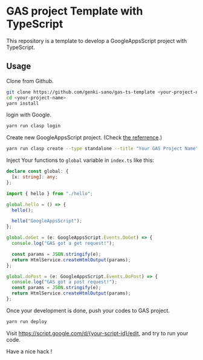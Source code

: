 # GAS project Template with TypeScript

This repository is a template to develop a GoogleAppsScript project with TypeScript.

## Usage

Clone from Github.

```zsh
git clone https://github.com/genki-sano/gas-ts-template <your-project-name>
cd <your-project-name>
yarn install
```

login with Google.

```zsh
yarn run clasp login
```

Create new GoogleAppsScript project. (Check [the referrence](https://github.com/google/clasp#create).)

```zsh
yarn run clasp create --type standalone --title "Your GAS Project Name" --parentId "1D_Gxyv*****************************NXO7o" --rootDir ./dist
```

Inject Your functions to `global` variable in `index.ts` like this:

```ts
declare const global: {
  [x: string]: any;
};

import { hello } from "./hello";

global.hello = () => {
  hello();

  hello("GoogleAppsScript");
};

global.doGet = (e: GoogleAppsScript.Events.DoGet) => {
  console.log("GAS got a get request!");

  const params = JSON.stringify(e);
  return HtmlService.createHtmlOutput(params);
};

global.doPost = (e: GoogleAppsScript.Events.DoPost) => {
  console.log("GAS got a post request!");
  const params = JSON.stringify(e);
  return HtmlService.createHtmlOutput(params);
};
```

Once your development is done, push your codes to GAS project.

```zsh
yarn run deploy
```

Visit https://script.google.com/d/{your-script-id}/edit, and try to run your code.

Have a nice hack !
